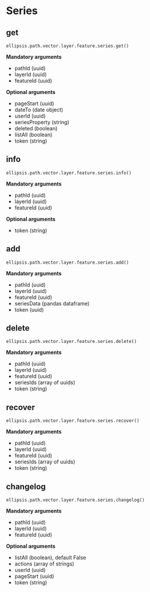 # Series

## get

    ellipsis.path.vector.layer.feature.series.get()

**Mandatory arguments**

- pathId (uuid)
- layerId (uuid)
- featureId (uuid)

**Optional arguments**

- pageStart (uuid)
- dateTo (date object)
- userId (uuid)
- seriesProperty (string)
- deleted (boolean)
- listAll (boolean)
- token (string)

## info

    ellipsis.path.vector.layer.feature.series.info()

**Mandatory arguments**

- pathId (uuid)
- layerId (uuid)
- featureId (uuid)

**Optional arguments**

- token (string)

## add

    ellipsis.path.vector.layer.feature.series.add()

**Mandatory arguments**

- pathId (uuid)
- layerId (uuid)
- featureId (uuid)
- seriesData (pandas dataframe)
- token (uuid)

## delete

    ellipsis.path.vector.layer.feature.series.delete()

**Mandatory arguments**

- pathId (uuid)
- layerId (uuid)
- featureId (uuid)
- seriesIds (array of uuids)
- token (string)

## recover

    ellipsis.path.vector.layer.feature.series.recover()

**Mandatory arguments**

- pathId (uuid)
- layerId (uuid)
- featureId (uuid)
- seriesIds (array of uuids)
- token (string)

## changelog

    ellipsis.path.vector.layer.feature.series.changelog()

**Mandatory arguments**

- pathId (uuid)
- layerId (uuid)
- featureId (uuid)

**Optional arguments**

- listAll (boolean), default False
- actions (array of strings)
- userId (uuid)
- pageStart (uuid)
- token (string)
